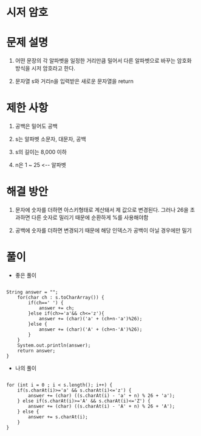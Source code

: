 # 시저 암호

# 문제 설명

1. 어떤 문장의 각 알파벳을 일정한 거리만큼 밀어서 다른 알파벳으로 바꾸는 암호화 방식을 시저 암호라고 한다.

2. 문자열 s와 거리n을 입력받은 새로운 문자열을 return

# 제한 사항

1. 공백은 밀어도 공백

2. s는 알파벳 소문자, 대문자, 공백

3. s의 길이는 8,000 이하

4. n은 1 ~ 25 <-- 알파벳

# 해결 방안

1. 문자에 숫자를 더하면 아스키형태로 계산돼서 제 값으로 변경된다. 그러나 26을 초과하면 다른 숫자로 밀리기 때문에 순환하게 %를 사용해야함

2. 공백에 숫자를 더하면 변경되기 때문에 해당 인덱스가 공백이 아닐 경우에만 밀기

# 풀이

- 좋은 풀이

```

String answer = "";
    for(char ch : s.toCharArray()) {
        if(ch==' ') {
            answer += ch;
        }else if(ch>='a'&& ch<='z'){
            answer += (char)('a' + (ch+n-'a')%26);
        }else {
            answer += (char)('A' + (ch+n-'A')%26);
        }
    }
    System.out.println(answer);
    return answer;
}

```

- 나의 풀이

```

for (int i = 0 ; i < s.length(); i++) {
    if(s.charAt(i)>='a' && s.charAt(i)<='z') {
        answer += (char) ((s.charAt(i) - 'a' + n) % 26 + 'a');
    } else if(s.charAt(i)>='A' && s.charAt(i)<='Z') {
        answer += (char) ((s.charAt(i) - 'A' + n) % 26 + 'A');               
    } else {
        answer += s.charAt(i);
    }
}

```
